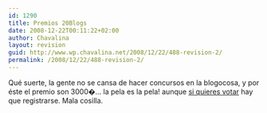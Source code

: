 ```yaml
---
id: 1290
title: Premios 20Blogs
date: 2008-12-22T00:11:22+02:00
author: Chavalina
layout: revision
guid: http://www.wp.chavalina.net/2008/12/22/488-revision-2/
permalink: /2008/12/22/488-revision-2/
---
```

Qué suerte, la gente no se cansa de hacer concursos en la blogocosa, y por éste el premio son 3000�&#8230; la pela es la pela! aunque <a onclick="window.open(this.href,′premios20blogs′, ′top=10,left=10,height=370,width=510,scrollbars=yes′); return false;" href="http://www.20minutos.es/premios_20_blogs/votar/700/1/">si quieres votar</a> hay que registrarse. Mala cosilla.